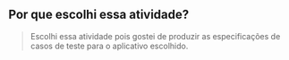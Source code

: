 ## Por que escolhi essa atividade?
> Escolhi essa atividade pois gostei de produzir as especificações de casos de teste para o aplicativo escolhido.
